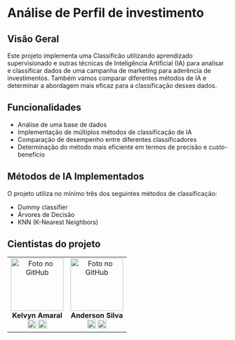 # Análise de Perfil de investimento

## Visão Geral

Este projeto implementa uma Classificão utilizando aprendizado supervisionado e outras técnicas de Inteligência Artificial (IA) para analisar e classificar dados de uma campanha de marketing para aderência de investimentos. 
Também vamos comparar diferentes métodos de IA e determinar a abordagem mais eficaz para a classificação desses dados.

## Funcionalidades

- Análise de uma base de dados
- Implementação de múltiplos métodos de classificação de IA
- Comparação de desempenho entre diferentes classificadores
- Determinação do método mais eficiente em termos de precisão e custo-benefício

## Métodos de IA Implementados

O projeto utiliza no mínimo três dos seguintes métodos de classificação:

- Dummy classifier
- Árvores de Decisão
- KNN (K-Nearest Neighbors)

## Cientistas do projeto

<table align="center">
  <tr>
    <td align="center">
      <div>
        <img src="https://avatars.githubusercontent.com/kelvynamaral" width="120px;" alt="Foto no GitHub" class="profile"/><br>
          <b> Kelvyn Amaral  </b><br>
            <a href="https://www.linkedin.com/in/kelvyncandido/" alt="Linkedin"><img src="https://img.shields.io/badge/LinkedIn-0077B5?style=for-the-badge&logo=linkedin&logoColor=white" height="20"></a>
            <a href="https://github.com/KelvynAmaral" alt="Github"><img src="https://img.shields.io/badge/GitHub-100000?style=for-the-badge&logo=github&logoColor=white" height="20"></a>
      </div>
    </td>

   <td align="center">
      <div>
        <img src="https://avatars.githubusercontent.com/u/89185364?v=4" width="120px;" alt="Foto no GitHub" class="profile"/><br>
          <b> Anderson Silva  </b><br>
            <a href="https://www.linkedin.com/in/dpiqui/" alt="Linkedin"><img src="https://img.shields.io/badge/LinkedIn-0077B5?style=for-the-badge&logo=linkedin&logoColor=white" height="20"></a>
            <a href="https://github.com/piquibr" alt="Github"><img src="https://img.shields.io/badge/GitHub-100000?style=for-the-badge&logo=github&logoColor=white" height="20"></a>
      </div>
    </td>
